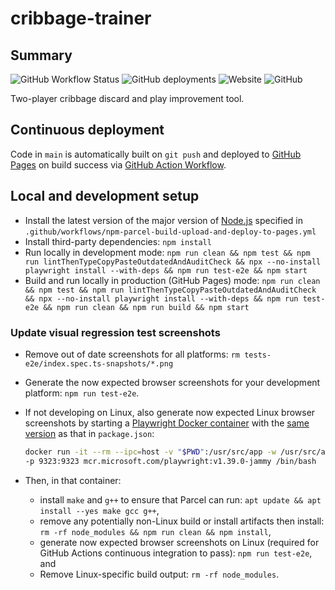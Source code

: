 # cribbage-trainer

## Summary

![GitHub Workflow Status](https://img.shields.io/github/actions/workflow/status/markafitzgerald1/cribbage-trainer/npm-parcel-build-upload-and-deploy-to-pages.yml?label=build%2Bdeploy&style=plastic)
![GitHub deployments](https://img.shields.io/github/deployments/markafitzgerald1/cribbage-trainer/github-pages?label=deploy&style=plastic)
![Website](https://img.shields.io/website?label=webapp%20site&style=plastic&url=https%3A%2F%2Fmarkafitzgerald1.github.io%2Fcribbage-trainer%2F)
![GitHub](https://img.shields.io/github/license/markafitzgerald1/cribbage-trainer?style=plastic)

Two-player cribbage discard and play improvement tool.

## Continuous deployment

Code in `main` is automatically built on `git push` and deployed to [GitHub
Pages](https://markafitzgerald1.github.io/cribbage-trainer/) on build success
via [GitHub Action Workflow](https://github.com/markafitzgerald1/cribbage-trainer/actions/workflows/npm-parcel-build-upload-and-deploy-to-pages.yml).

## Local and development setup

- Install the latest version of the major version of [Node.js](https://nodejs.org/en/)
  specified in `.github/workflows/npm-parcel-build-upload-and-deploy-to-pages.yml`
- Install third-party dependencies: `npm install`
- Run locally in development mode: `npm run clean && npm test && npm run
lintThenTypeCopyPasteOutdatedAndAuditCheck && npx --no-install playwright install
--with-deps && npm run test-e2e && npm start`
- Build and run locally in production (GitHub Pages) mode: `npm run clean && npm
test && npm run lintThenTypeCopyPasteOutdatedAndAuditCheck && npx --no-install
playwright install --with-deps && npm run test-e2e && npm run clean && npm run
build && npm start`

### Update visual regression test screenshots

- Remove out of date screenshots for all platforms: `rm tests-e2e/index.spec.ts-snapshots/*.png`
- Generate the now expected browser screenshots for your development platform: `npm
run test-e2e`.
- If not developing on Linux, also generate now expected Linux browser
  screenshots by starting a [Playwright Docker container](https://playwright.dev/docs/docker#pull-the-image)
  with the [same version](https://mcr.microsoft.com/en-us/product/playwright/tags)
  as that in `package.json`:

  ```sh
  docker run -it --rm --ipc=host -v "$PWD":/usr/src/app -w /usr/src/app \
  -p 9323:9323 mcr.microsoft.com/playwright:v1.39.0-jammy /bin/bash
  ```

- Then, in that container:
  - install `make` and `g++` to ensure that Parcel can run:
    `apt update && apt install --yes make gcc g++`,
  - remove any potentially non-Linux build or install artifacts then install:
    `rm -rf node_modules && npm run clean && npm install`,
  - generate now expected browser screenshots on Linux (required for GitHub
    Actions continuous integration to pass): `npm run test-e2e`, and
  - Remove Linux-specific build output: `rm -rf node_modules`.
